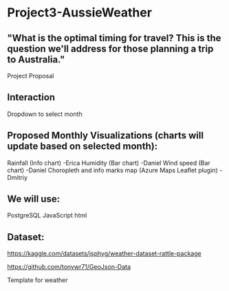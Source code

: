 # Project3-AussieWeather

## "What is the optimal timing for travel? This is the question we'll address for those planning a trip to Australia."
Project Proposal


## Interaction
Dropdown to select month

## Proposed Monthly Visualizations (charts will update based on selected month):

Rainfall (Info chart) -Erica
Humidity (Bar chart) -Daniel
Wind speed (Bar chart) -Daniel
Choropleth and info marks map (Azure Maps Leaflet plugin) -Dmitriy


## We will use:

PostgreSQL
JavaScript
html


## Dataset: 
https://kaggle.com/datasets/jsphyg/weather-dataset-rattle-package

https://github.com/tonywr71/GeoJson-Data


Template for weather
